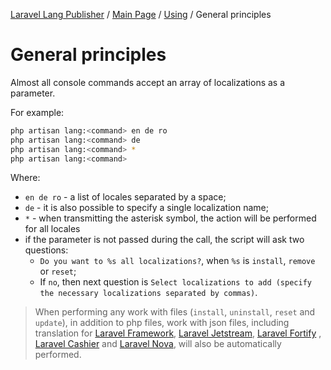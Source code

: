 [Laravel Lang Publisher][link_source] / [Main Page](../index.md) / [Using](index.md) / General principles

# General principles

Almost all console commands accept an array of localizations as a parameter.

For example:

```bash
php artisan lang:<command> en de ro
php artisan lang:<command> de
php artisan lang:<command> *
php artisan lang:<command>
```

Where:

* `en de ro` - a list of locales separated by a space;
* `de` - it is also possible to specify a single localization name;
* `*` - when transmitting the asterisk symbol, the action will be performed for all locales
* if the parameter is not passed during the call, the script will ask two questions:
    * `Do you want to %s all localizations?`, when `%s` is `install`, `remove` or `reset`;
    * If `no`, then next question is `Select localizations to add (specify the necessary localizations separated by commas)`.

> When performing any work with files (`install`, `uninstall`, `reset` and `update`), in addition to php files, work with json files, including translation for [Laravel Framework][link_laravel], [Laravel Jetstream][link_jetstream], [Laravel Fortify][link_fortify]
, [Laravel Cashier][link_cashier] and [Laravel Nova][link_nova], will also be automatically performed.


[link_cashier]:     https://laravel.com/docs/8.x/billing

[link_fortify]:     https://github.com/laravel/fortify

[link_jetstream]:   https://jetstream.laravel.com

[link_laravel]:     https://laravel.com

[link_nova]:        https://nova.laravel.com

[link_source]:      https://github.com/andrey-helldar/laravel-lang-publisher
